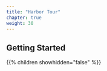 ```yaml
---
title: "Harbor Tour"
chapter: true
weight: 30
---
```


## Getting Started

{{% children showhidden="false" %}}
